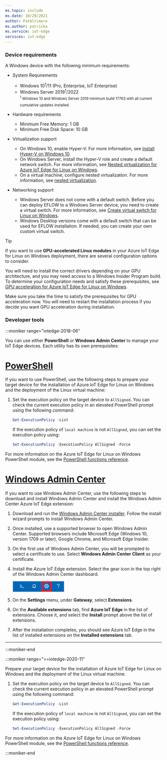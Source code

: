 ```yaml
---
ms.topic: include
ms.date: 10/29/2021
author: PatAltimore
ms.author: patricka
ms.service: iot-edge
services: iot-edge
---
```


### Device requirements

A Windows device with the following minimum requirements:

* System Requirements
   * Windows 10<sup>1</sup>/11 (Pro, Enterprise, IoT Enterprise)
   * Windows Server 2019<sup>1</sup>/2022  
   <sub><sup>1</sup> Windows 10 and Windows Server 2019 minimum build 17763 with all current cumulative updates installed.</sub>

* Hardware requirements
  * Minimum Free Memory: 1 GB
  * Minimum Free Disk Space: 10 GB

* Virtualization support
  * On Windows 10, enable Hyper-V. For more information, see [Install Hyper-V on Windows 10](/virtualization/hyper-v-on-windows/quick-start/enable-hyper-v).
  * On Windows Server, install the Hyper-V role and create a default network switch. For more information, see [Nested virtualization for Azure IoT Edge for Linux on Windows](../nested-virtualization.md).
  * On a virtual machine, configure nested virtualization. For more information, see [nested virtualization](../nested-virtualization.md).

* Networking support
  * Windows Server does not come with a default switch. Before you can deploy EFLOW to a Windows Server device, you need to create a virtual switch.  For more information, see [Create virtual switch for Linux on Windows](../how-to-create-virtual-switch.md).
  * Windows Desktop versions come with a default switch that can be used for EFLOW installation. If needed, you can create your own custom virtual switch.

> [!TIP]
> If you want to use **GPU-accelerated Linux modules** in your Azure IoT Edge for Linux on Windows deployment, there are several configuration options to consider.
>
> You will need to install the correct drivers depending on your GPU architecture, and you may need access to a Windows Insider Program build. To determine your configuration needs and satisfy these prerequisites, see [GPU acceleration for Azure IoT Edge for Linux on Windows](../gpu-acceleration.md).
>
> Make sure you take the time to satisfy the prerequisites for GPU acceleration now. You will need to restart the installation process if you decide you want GPU acceleration during installation.

### Developer tools

<!-- 1.1 -->
:::moniker range="iotedge-2018-06"

You can use either **PowerShell** or **Windows Admin Center** to manage your IoT Edge devices. Each utility has its own prerequisites:

# [PowerShell](#tab/powershell)

If you want to use PowerShell, use the following steps to prepare your target device for the installation of Azure IoT Edge for Linux on Windows and the deployment of the Linux virtual machine:

1. Set the execution policy on the target device to `AllSigned`. You can check the current execution policy in an elevated PowerShell prompt using the following command:

   ```powershell
   Get-ExecutionPolicy -List
   ```

   If the execution policy of `local machine` is not `AllSigned`, you can set the execution policy using:

   ```powershell
   Set-ExecutionPolicy -ExecutionPolicy AllSigned -Force
   ```

For more information on the Azure IoT Edge for Linux on Windows PowerShell module, see the [PowerShell functions reference](../reference-iot-edge-for-linux-on-windows-functions.md).

# [Windows Admin Center](#tab/windowsadmincenter)

If you want to use Windows Admin Center, use the following steps to download and install Windows Admin Center and install the Windows Admin Center Azure IoT Edge extension:

   1. Download and run the [Windows Admin Center installer](https://aka.ms/wacdownload). Follow the install wizard prompts to install Windows Admin Center.

   1. Once installed, use a supported browser to open Windows Admin Center. Supported browsers include Microsoft Edge (Windows 10, version 1709 or later), Google Chrome, and Microsoft Edge Insider.

   1. On the first use of Windows Admin Center, you will be prompted to select a certificate to use. Select **Windows Admin Center Client** as your certificate.

   1. Install the Azure IoT Edge extension. Select the gear icon in the top right of the Windows Admin Center dashboard.

      ![Select the gear icon in the top right of the dashboard to access the settings, PNG.](../media/how-to-provision-devices-at-scale-linux-on-windows-x509/select-gear-icon.png)

   1. On the **Settings** menu, under **Gateway**, select **Extensions**.

   1. On the **Available extensions** tab, find **Azure IoT Edge** in the list of extensions. Choose it, and select the **Install** prompt above the list of extensions.

   1. After the installation completes, you should see Azure IoT Edge in the list of installed extensions on the **Installed extensions** tab.

---
:::moniker-end
<!-- end 1.1 -->

<!-- iotedge-2020-11 -->
:::moniker range=">=iotedge-2020-11"

Prepare your target device for the installation of Azure IoT Edge for Linux on Windows and the deployment of the Linux virtual machine:

1. Set the execution policy on the target device to `AllSigned`. You can check the current execution policy in an elevated PowerShell prompt using the following command:

   ```powershell
   Get-ExecutionPolicy -List
   ```

   If the execution policy of `local machine` is not `AllSigned`, you can set the execution policy using:

   ```powershell
   Set-ExecutionPolicy -ExecutionPolicy AllSigned -Force
   ```

For more information on the Azure IoT Edge for Linux on Windows PowerShell module, see the [PowerShell functions reference](../reference-iot-edge-for-linux-on-windows-functions.md).

:::moniker-end
<!-- end iotedge-2020-11 -->